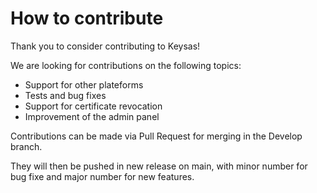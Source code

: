 # How to contribute

Thank you to consider contributing to Keysas!

We are looking for contributions on the following topics:

- Support for other plateforms
- Tests and bug fixes
- Support for certificate revocation
- Improvement of the admin panel

Contributions can be made via Pull Request for merging in the Develop branch.

They will then be pushed in new release on main, with minor number for bug fixe and major number for new features.
